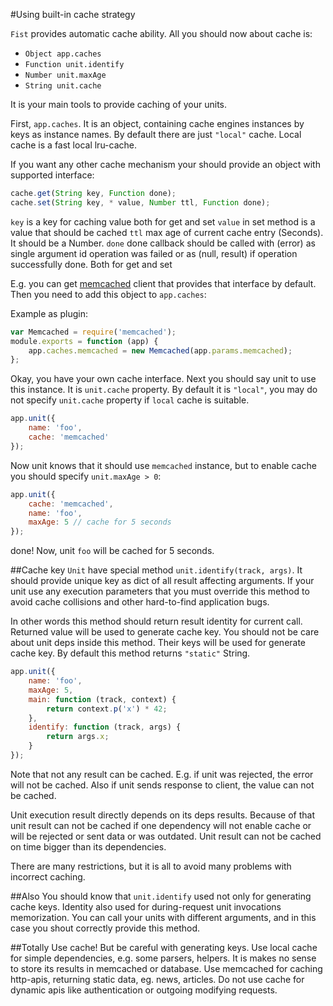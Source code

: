 #Using built-in cache strategy

```Fist``` provides automatic cache ability. All you should now about cache is:

* ```Object app.caches```
* ```Function unit.identify```
* ```Number unit.maxAge```
* ```String unit.cache```

It is your main tools to provide caching of your units.

First, ```app.caches```. It is an object, containing cache engines instances by keys as instance names. By default there are just ```"local"``` cache. Local cache is a fast local lru-cache.

If you want any other cache mechanism your should provide an object with supported interface:
```js
cache.get(String key, Function done);
cache.set(String key, * value, Number ttl, Function done);
```
```key``` is a key for caching value both for get and set
```value``` in set method is a value that should be cached
```ttl``` max age of current cache entry (Seconds). It should be a Number.
```done``` done callback should be called with (error) as single argument id operation was failed or as (null, result) if operation successfully done. Both for get and set

E.g. you can get [memcached](https://www.npmjs.com/package/memcached) client that provides that interface by default.
Then you need to add this object to ```app.caches```:

Example as plugin:
```js
var Memcached = require('memcached');
module.exports = function (app) {
    app.caches.memcached = new Memcached(app.params.memcached);
};
```

Okay, you have your own cache interface. Next you should say unit to use this instance. It is ```unit.cache``` property.
By default it is ```"local"```, you may do not specify ```unit.cache``` property if ```local``` cache is suitable.

```js
app.unit({
    name: 'foo',
    cache: 'memcached'
});
```

Now unit knows that it should use ```memcached``` instance, but to enable cache you should specify ```unit.maxAge > 0```:

```js
app.unit({
    cache: 'memcached',
    name: 'foo',
    maxAge: 5 // cache for 5 seconds
});
```

done! Now, unit ```foo``` will be cached for 5 seconds.

##Cache key
```Unit``` have special method ```unit.identify(track, args)```. It should provide unique key as dict of all result affecting arguments. If your unit use any execution parameters that you must override this method to avoid cache collisions and other hard-to-find application bugs.

In other words this method should return result identity for current call. Returned value will be used to generate cache key. You should not be care about unit deps inside this method. Their keys will be used for generate cache key. By default this method returns ```"static"``` String.

```js
app.unit({
    name: 'foo',
    maxAge: 5,
    main: function (track, context) {
        return context.p('x') * 42;
    },
    identify: function (track, args) {
        return args.x;
    }
});
```

Note that not any result can be cached. E.g. if unit was rejected, the error will not be cached. Also if unit sends response to client, the value can not be cached.

Unit execution result directly depends on its deps results. Because of that unit result can not be cached if one dependency will not enable cache or will be rejected or sent data or was outdated. Unit result can not be cached on time bigger than its dependencies.

There are many restrictions, but it is all to avoid many problems with incorrect caching.

##Also
You should know that ```unit.identify``` used not only for generating cache keys. Identity also used for during-request unit invocations memorization. You can call your units with different arguments, and in this case you shout correctly provide this method.

##Totally
Use cache! But be careful with generating keys. Use local cache for simple dependencies, e.g. some parsers, helpers. It is makes no sense to store its results in memcached or database. Use memcached for caching http-apis, returning static data, eg. news, articles. Do not use cache for dynamic apis like authentication or outgoing modifying requests.
